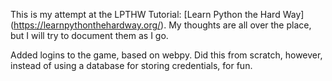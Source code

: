 This is my attempt at the LPTHW Tutorial: [Learn Python the Hard Way]
(https://learnpythonthehardway.org/). My thoughts are all over the place, but I
will try to document them as I go.

Added logins to the game, based on webpy. Did this from scratch, however, instead of using a database for storing credentials, for fun.
